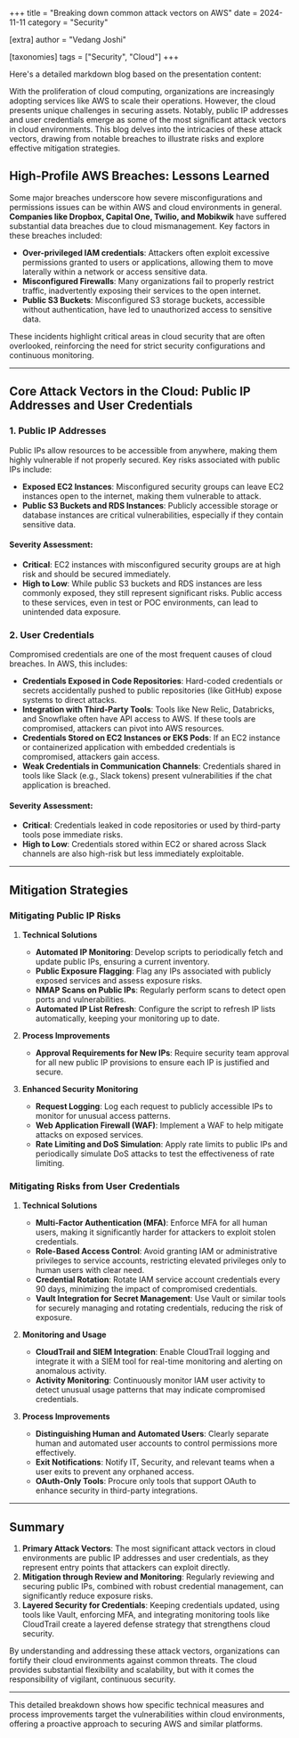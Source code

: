 +++
title = "Breaking down common attack vectors on AWS"
date = 2024-11-11
category = "Security"

[extra]
author = "Vedang Joshi"

[taxonomies]
tags = ["Security", "Cloud"]
+++


Here's a detailed markdown blog based on the presentation content:


With the proliferation of cloud computing, organizations are increasingly adopting services like AWS to scale their operations. However, the cloud presents unique challenges in securing assets. Notably, public IP addresses and user credentials emerge as some of the most significant attack vectors in cloud environments. This blog delves into the intricacies of these attack vectors, drawing from notable breaches to illustrate risks and explore effective mitigation strategies.

## High-Profile AWS Breaches: Lessons Learned
Some major breaches underscore how severe misconfigurations and permissions issues can be within AWS and cloud environments in general. **Companies like Dropbox, Capital One, Twilio, and Mobikwik** have suffered substantial data breaches due to cloud mismanagement. Key factors in these breaches included:

- **Over-privileged IAM credentials**: Attackers often exploit excessive permissions granted to users or applications, allowing them to move laterally within a network or access sensitive data.
- **Misconfigured Firewalls**: Many organizations fail to properly restrict traffic, inadvertently exposing their services to the open internet.
- **Public S3 Buckets**: Misconfigured S3 storage buckets, accessible without authentication, have led to unauthorized access to sensitive data.

These incidents highlight critical areas in cloud security that are often overlooked, reinforcing the need for strict security configurations and continuous monitoring.

---

## Core Attack Vectors in the Cloud: Public IP Addresses and User Credentials

### 1. Public IP Addresses
Public IPs allow resources to be accessible from anywhere, making them highly vulnerable if not properly secured. Key risks associated with public IPs include:

- **Exposed EC2 Instances**: Misconfigured security groups can leave EC2 instances open to the internet, making them vulnerable to attack.
- **Public S3 Buckets and RDS Instances**: Publicly accessible storage or database instances are critical vulnerabilities, especially if they contain sensitive data.

#### Severity Assessment:
- **Critical**: EC2 instances with misconfigured security groups are at high risk and should be secured immediately.
- **High to Low**: While public S3 buckets and RDS instances are less commonly exposed, they still represent significant risks. Public access to these services, even in test or POC environments, can lead to unintended data exposure.

### 2. User Credentials
Compromised credentials are one of the most frequent causes of cloud breaches. In AWS, this includes:

- **Credentials Exposed in Code Repositories**: Hard-coded credentials or secrets accidentally pushed to public repositories (like GitHub) expose systems to direct attacks.
- **Integration with Third-Party Tools**: Tools like New Relic, Databricks, and Snowflake often have API access to AWS. If these tools are compromised, attackers can pivot into AWS resources.
- **Credentials Stored on EC2 Instances or EKS Pods**: If an EC2 instance or containerized application with embedded credentials is compromised, attackers gain access.
- **Weak Credentials in Communication Channels**: Credentials shared in tools like Slack (e.g., Slack tokens) present vulnerabilities if the chat application is breached.

#### Severity Assessment:
- **Critical**: Credentials leaked in code repositories or used by third-party tools pose immediate risks.
- **High to Low**: Credentials stored within EC2 or shared across Slack channels are also high-risk but less immediately exploitable.

---

## Mitigation Strategies

### Mitigating Public IP Risks

1. **Technical Solutions**
   - **Automated IP Monitoring**: Develop scripts to periodically fetch and update public IPs, ensuring a current inventory.
   - **Public Exposure Flagging**: Flag any IPs associated with publicly exposed services and assess exposure risks.
   - **NMAP Scans on Public IPs**: Regularly perform scans to detect open ports and vulnerabilities.
   - **Automated IP List Refresh**: Configure the script to refresh IP lists automatically, keeping your monitoring up to date.

2. **Process Improvements**
   - **Approval Requirements for New IPs**: Require security team approval for all new public IP provisions to ensure each IP is justified and secure.

3. **Enhanced Security Monitoring**
   - **Request Logging**: Log each request to publicly accessible IPs to monitor for unusual access patterns.
   - **Web Application Firewall (WAF)**: Implement a WAF to help mitigate attacks on exposed services.
   - **Rate Limiting and DoS Simulation**: Apply rate limits to public IPs and periodically simulate DoS attacks to test the effectiveness of rate limiting.

### Mitigating Risks from User Credentials

1. **Technical Solutions**
   - **Multi-Factor Authentication (MFA)**: Enforce MFA for all human users, making it significantly harder for attackers to exploit stolen credentials.
   - **Role-Based Access Control**: Avoid granting IAM or administrative privileges to service accounts, restricting elevated privileges only to human users with clear need.
   - **Credential Rotation**: Rotate IAM service account credentials every 90 days, minimizing the impact of compromised credentials.
   - **Vault Integration for Secret Management**: Use Vault or similar tools for securely managing and rotating credentials, reducing the risk of exposure.

2. **Monitoring and Usage**
   - **CloudTrail and SIEM Integration**: Enable CloudTrail logging and integrate it with a SIEM tool for real-time monitoring and alerting on anomalous activity.
   - **Activity Monitoring**: Continuously monitor IAM user activity to detect unusual usage patterns that may indicate compromised credentials.

3. **Process Improvements**
   - **Distinguishing Human and Automated Users**: Clearly separate human and automated user accounts to control permissions more effectively.
   - **Exit Notifications**: Notify IT, Security, and relevant teams when a user exits to prevent any orphaned access.
   - **OAuth-Only Tools**: Procure only tools that support OAuth to enhance security in third-party integrations.

---

## Summary

1. **Primary Attack Vectors**: The most significant attack vectors in cloud environments are public IP addresses and user credentials, as they represent entry points that attackers can exploit directly.
2. **Mitigation through Review and Monitoring**: Regularly reviewing and securing public IPs, combined with robust credential management, can significantly reduce exposure risks.
3. **Layered Security for Credentials**: Keeping credentials updated, using tools like Vault, enforcing MFA, and integrating monitoring tools like CloudTrail create a layered defense strategy that strengthens cloud security.

By understanding and addressing these attack vectors, organizations can fortify their cloud environments against common threats. The cloud provides substantial flexibility and scalability, but with it comes the responsibility of vigilant, continuous security. 

--- 

This detailed breakdown shows how specific technical measures and process improvements target the vulnerabilities within cloud environments, offering a proactive approach to securing AWS and similar platforms.